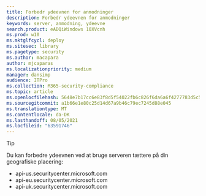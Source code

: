 ```yaml
---
title: Forbedr ydeevnen for anmodninger
description: Forbedr ydeevnen for anmodninger
keywords: server, anmodning, ydeevne
search.product: eADQiWindows 10XVcnh
ms.prod: w10
ms.mktglfcycl: deploy
ms.sitesec: library
ms.pagetype: security
ms.author: macapara
author: mjcaparas
ms.localizationpriority: medium
manager: dansimp
audience: ITPro
ms.collection: M365-security-compliance
ms.topic: article
ms.openlocfilehash: 5648e7b17cc6e83f8d5f54022fb6c826f6da6a6f4277783d5c521e1c95ca6c85
ms.sourcegitcommit: a1b66e1e80c25d14d67a9b46c79ec7245d88e045
ms.translationtype: MT
ms.contentlocale: da-DK
ms.lasthandoff: 08/05/2021
ms.locfileid: "63591746"
---
```

>[!TIP]
>Du kan forbedre ydeevnen ved at bruge serveren tættere på din geografiske placering:
> - api-us.securitycenter.microsoft.com
> - api-eu.securitycenter.microsoft.com
> - api-uk.securitycenter.microsoft.com
